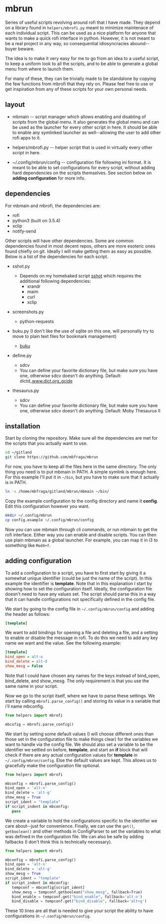 # mbrun

Series of useful scripts revolving around rofi that I have made. They depend
on a library found in `helpers/mbrofi.py` meant to minimize maintenace of
each individual script. This can be used as a nice platform for anyone that
wants to make a quick rofi interface in python. However, it is not meant to be
a real project in any way, so consequential idiosyncracies abound--buyer
beware.

The idea is to make it very easy for me to go from an idea to a useful script,
to keep a uniform look to all the scripts, and to be able to generate a global
menu from where to launch them.

For many of these, they can be trivially made to be standalone by copying the
few functions from mbrofi that they rely on. Please feel free to use or get
inspiration from any of these scripts for your own personal needs.


## layout

* mbmain -- script manager which allows enabling and disabling of scripts from
            the global menu. It also generates the global menu and can be used
            as the launcher for every other script in here. It should be able
            to enable any symlinked launcher as well--allowing the user to add
            other rofi apps to it.

* helpers/mbrofi.py -- helper script that is used in virtually every other
                       script in here.

* ~/.config/mbrun/config -- configuration file following ini format. It is
    meant to be able to set configurations for every script, without adding
    hard dependencies on the scripts themselves. See section below on
    __adding configuration__ for more info.

## dependencies

For mbmain and mbrofi, the dependencies are:

* rofi
* python3 (built on 3.5.4)
* xclip
* notify-send


Other scripts will have other dependencies. Some are common dependencies found
in most decent repos, others are more esoteric ones found chiefly on git.
Ideally I will make getting them as easy as possible. Below is a list of the
dependencies for each script.

* sshot.py

   - Depends on my homebaked script
       [sshot](https://github.com/mbfraga/scripts/blob/master/sshot)
       which requires the additional following dependencies:
       * xrandr
       * maim
       * curl
       * xclip

* screenshots.py
   - python-requests

* buku.py (I don't like the use of sqlite on this one, will personally try to
    move to plain text files for bookmark management)

    - [buku](https://github.com/jarun/Buku)

* define.py
   - sdcv
   - You can define your favorite dictionary file, but make sure you have one,
       otherwise sdcv doesn't do anything. Default: dictd_www.dict.org_gcide

* thesaurus.py
   - sdcv
   - You can define your favorite dictionary file, but make sure you have one,
       otherwise sdcv doesn't do anything. Default: Moby Thesaurus II 


## installation

Start by cloning the repository. Make sure all the dependencies are met for the
scripts that you actually want to use.

```bash
cd ~/gitland
git clone https://github.com/mbfraga/mbrun
```
For now, you have to keep all the files here in the same directory. The only
thing you need is to put mbmain in PATH. A simple symlink is enough here. For
this example I'll put it in `~/bin`, but you have to make sure that it actually
is in PATH.

```bash
ln -s /home/mbfraga/gitland/mbrun/mbmain ~/bin/
```

Copy the example configuration to the config directory and name it **config**.
Edit this configuration however you want.

```bash
mkdir ~/.config/mbrun
cp config.example ~/.config/mbrun/config
```

Now you can use mbmain through cli commands, or run mbmain to get the rofi
interface. Either way you can enable and disable scripts. You can then use
plain mbmain as a global launcher. For example, you can map it in i3 to
something like `Mod4+f`.



## adding configuration

To add a configuration to a script, you have to first start by giving it a
somewhat unique identifier (could be just the name of the script). In this
example the identifier is **template**. Note that in this explanation I start
by showing how to set the configuration itself. Ideally, the configuration file
doesn't need to have any values set. The script should parse this in a way that
it can handle configurations not specifically defined in the config file.

We start by going to the config file in `~/.config/mbrun/config` and adding the
header as follows:

```ini
[template]
```

We want to add bindings for opening a file and deleting a file, and a setting
to enable or disable the message in rofi. To do this we need to add any key
name we want and the value. See the following example:

```ini
[template]
bind_open = alt-o
bind_delete = alt-d
show_mesg = False
```

Note that I could have chosen any names for the keys instead of bind_open,
bind_delete, and show_mesg. The only requirement is that you use the same name
in your script.

Now we go to the script itself, where we have to parse these settings. We start
by calling `mbrofi.parse_config()` and storing its value in a variable that
i'll name mbconfig.

```python
from helpers import mbrofi

mbcofig = mbrofi.parse_config()
```

We start by setting some default values (I will choose different ones than
those set in the configuration file to make things clear) for the variables we
want to handle via the config file. We should also set a variable to be the
identifier we settled on before, **template**, and start an **if** block that
will check if there are any actual configuration values for **template** in
`~/.config/mbrun/config`.  Else the default values are kept. This allows us to
gracefully make the configuration file optional.

```python
from helpers import mbrofi

mbconfig = mbrofi.parse_config()
bind_open = 'alt-n'
bind_delete = 'alt-g'
show_mesg = True
script_ident = "template"
if script_indent in mbconfig:
   pass

```

We create a variable to hold the configurations specific to the identifier we
care about--just for convenience. Finally, we can use the `get()`,
`getboolean()` and other methods in ConfigParser to set the variables to what
was defined in the configuration file. We can also be safe by adding fallbacks
(I don't think this is technically necessary).

```python
from helpers import mbrofi

mbconfig = mbrofi.parse_config()
bind_open = 'alt-n'
bind_delete = 'alt-g'
show_mesg = True
script_ident = "template"
if script_indent in mbconfig:
   tempconf = mbconfig[script_ident]
   show_mesg = tempconf.getboolean("show_mesg", fallback=True)
   bind_enable = tempconf.get("bind_enable", fallback='alt-n')
   bind_disable = tempconf.get("bind_disable", fallback='alt+g')

```

These 10 lines are all that is needed to give your script the ability to have
configurations in `~/.config/mbrun/config`. 


